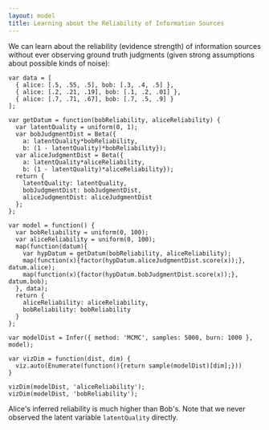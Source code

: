 ```yaml
---
layout: model
title: Learning about the Reliability of Information Sources
---
```


We can learn about the reliability (evidence strength) of information sources without ever observing ground truth judgments (given strong assumptions about possible kinds of noise):

~~~~
var data = [
  { alice: [.5, .55, .5], bob: [.3, .4, .5] },
  { alice: [.2, .21, .19], bob: [.1, .2, .01] },
  { alice: [.7, .71, .67], bob: [.7, .5, .9] }
];

var getDatum = function(bobReliability, aliceReliability) {
  var latentQuality = uniform(0, 1);
  var bobJudgmentDist = Beta({
    a: latentQuality*bobReliability,
    b: (1 - latentQuality)*bobReliability});
  var aliceJudgmentDist = Beta({
    a: latentQuality*aliceReliability,
    b: (1 - latentQuality)*aliceReliability});
  return {
    latentQuality: latentQuality,
    bobJudgmentDist: bobJudgmentDist,
    aliceJudgmentDist: aliceJudgmentDist
  };
};

var model = function() {
  var bobReliability = uniform(0, 100);
  var aliceReliability = uniform(0, 100);
  map(function(datum){
    var hypDatum = getDatum(bobReliability, aliceReliability);
    map(function(x){factor(hypDatum.aliceJudgmentDist.score(x));}, datum.alice);
    map(function(x){factor(hypDatum.bobJudgmentDist.score(x));}, datum.bob);    
  }, data);
  return {
    aliceReliability: aliceReliability,
    bobReliability: bobReliability
  }
};

var modelDist = Infer({ method: 'MCMC', samples: 5000, burn: 1000 }, model);

var vizDim = function(dist, dim) {
  viz.auto(Enumerate(function(){return sample(modelDist)[dim];}))
}

vizDim(modelDist, 'aliceReliability');
vizDim(modelDist, 'bobReliability');
~~~~

Alice's inferred reliability is much higher than Bob's. Note that we never observed the latent variable `latentQuality` directly.